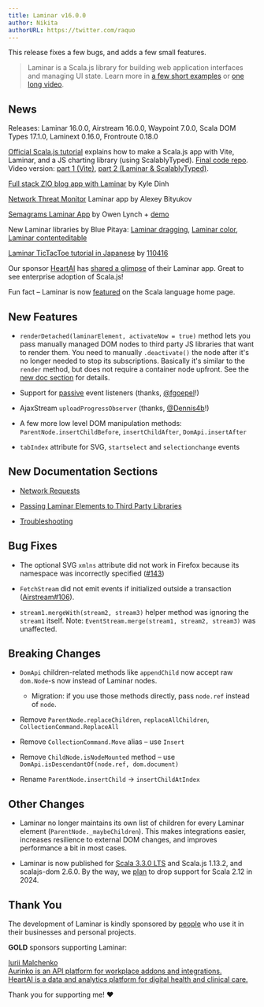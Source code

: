 ```yaml
---
title: Laminar v16.0.0
author: Nikita
authorURL: https://twitter.com/raquo
---
```


This release fixes a few bugs, and adds a few small features.

<!--truncate-->

> Laminar is a Scala.js library for building web application interfaces and managing UI state. Learn more in [a few short examples](https://laminar.dev/examples/hello-world) or [one long video](https://www.youtube.com/watch?v=L_AHCkl6L-Q).


## News

Releases: Laminar 16.0.0, Airstream 16.0.0, Waypoint 7.0.0, Scala DOM Types 17.1.0, Laminext 0.16.0, Frontroute 0.18.0

[Official Scala.js tutorial](https://www.scala-js.org/doc/tutorial/) explains how to make a Scala.js app with Vite, Laminar, and a JS charting library (using ScalablyTyped). [Final code repo](https://github.com/sjrd/scalajs-sbt-vite-laminar-chartjs-example). Video version: [part 1 (Vite)](https://www.youtube.com/watch?v=dv7fPmgFTNA), [part 2 (Laminar & ScalablyTyped)](https://www.youtube.com/watch?v=UePrOa_1Am8).

[Full stack ZIO blog app with Laminar](https://github.com/kyledinh/zio-blogapp) by Kyle Dinh

[Network Threat Monitor](https://github.com/alexeybi/threat-monitor) Laminar app by Alexey Bityukov

[Semagrams Laminar App](https://github.com/AlgebraicJulia/Semagrams.jl) by Owen Lynch + [demo](https://semagrams.algebraicjulia.org/apps/dwd/index.html)

New Laminar libraries by Blue Pitaya: [Laminar dragging](https://github.com/blue-pitaya/laminar-dragging), [Laminar color](https://github.com/blue-pitaya/laminar-color), [Laminar contenteditable](https://github.com/blue-pitaya/laminar-contenteditable)

[Laminar TicTacToe tutorial in Japanese](https://zenn.dev/110416/articles/21ff164361b49b) by [110416](https://twitter.com/by110416)

Our sponsor [HeartAI](https://heartai.net/) has [shared a glimpse](https://twitter.com/raquo/status/1666712834938646529/photo/1) of their Laminar app. Great to see enterprise adoption of Scala.js!

Fun fact – Laminar is now [featured](https://twitter.com/raquo/status/1625965955032690688) on the Scala language home page.


## New Features

* `renderDetached(laminarElement, activateNow = true)` method lets you pass manually managed DOM nodes to third party JS libraries that want to render them. You need to manually `.deactivate()` the node after it's no longer needed to stop its subscriptions. Basically it's similar to the `render` method, but does not require a container node upfront. See the [new doc section](https://laminar.dev/documentation#passing-laminar-elements-to-third-party-libraries) for details.

* Support for [passive](https://developer.mozilla.org/en-US/docs/Web/API/EventTarget/addEventListener#passive) event listeners (thanks, [@fgoepel](https://github.com/fgoepel)!)

* AjaxStream `uploadProgressObserver` (thanks, [@Dennis4b](https://github.com/Dennis4b)!)

* A few more low level DOM manipulation methods: `ParentNode.insertChildBefore`, `insertChildAfter`, `DomApi.insertAfter`

* `tabIndex` attribute for SVG, `startselect` and `selectionchange` events


## New Documentation Sections

* [Network Requests](https://laminar.dev/documentation#network-requests)

* [Passing Laminar Elements to Third Party Libraries](https://laminar.dev/documentation#passing-laminar-elements-to-third-party-libraries)

* [Troubleshooting](https://laminar.dev/documentation#troubleshooting)


## Bug Fixes

* The optional SVG `xmlns` attribute did not work in Firefox because its namespace was incorrectly specified ([#143](https://github.com/raquo/Laminar/issues/143))

* `FetchStream` did not emit events if initialized outside a transaction ([Airstream#106](https://github.com/raquo/Airstream/issues/106)).

* `stream1.mergeWith(stream2, stream3)` helper method was ignoring the `stream1` itself. Note: `EventStream.merge(stream1, stream2, stream3)` was unaffected.


## Breaking Changes

* `DomApi` children-related methods like `appendChild` now accept raw `dom.Node`-s now instead of Laminar nodes.

  * Migration: if you use those methods directly, pass `node.ref` instead of `node`. 

* Remove `ParentNode.replaceChildren`, `replaceAllChildren`, `CollectionCommand.ReplaceAll`

* Remove `CollectionCommand.Move` alias – use `Insert`

* Remove `ChildNode.isNodeMounted` method – use `DomApi.isDescendantOf(node.ref, dom.document)`

* Rename `ParentNode.insertChild` -> `insertChildAtIndex`


## Other Changes

* Laminar no longer maintains its own list of children for every Laminar element (`ParentNode._maybeChildren`). This makes integrations easier, increases resilience to external DOM changes, and improves performance a bit in most cases.

* Laminar is now published for [Scala 3.3.0 LTS](https://www.scala-lang.org/blog/2023/05/30/scala-3.3.0-released.html) and Scala.js 1.13.2, and scalajs-dom 2.6.0. By the way, we [plan](https://github.com/raquo/Laminar/issues/132) to drop support for Scala 2.12 in 2024.


## Thank You

The development of Laminar is kindly sponsored by [people](https://github.com/sponsors/raquo) who use it in their businesses and personal projects.

**GOLD** sponsors supporting Laminar:

<div class="-sponsorsList x-alignItemsEnd">
  <div class="-sponsor x-person x-yurique">
    <img class="-avatar x-rounded" src="/img/sponsors/yurique.jpg" alt="" />
    <div class="-text">
      <div class="-name"><a href="https://github.com/yurique">Iurii Malchenko</a></div>
    </div>
  </div>
  <div class="-sponsor x-company x-aurinko">
    <a class="x-noHover" href="https://www.aurinko.io/">
      <img class="-logo" src="/img/sponsors/aurinko-light-300px.png" alt="" />
      <div class="-tagline"><u>Aurinko</u> is an API platform for workplace addons and integrations.</div>
    </a>
  </div>
  <div class="-sponsor x-company x-heartai">
    <a class="x-noHover" href="https://www.heartai.net/">
      <img class="-logo" src="/img/sponsors/heartai.svg" alt="" />
      <div class="-tagline"><u>HeartAI</u> is a data and analytics platform for digital health and clinical care.</div>
    </a>
  </div>
</div>

Thank you for supporting me! ❤️
